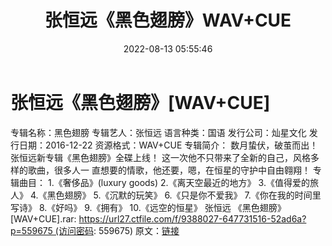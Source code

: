 ﻿---
title: 张恒远《黑色翅膀》WAV+CUE
date: 2022-08-13 05:55:46
categories: WAV车载音乐、镜像
tags: 华语中文
---
# 张恒远《黑色翅膀》[WAV+CUE]

专辑名称：黑色翅膀
专辑艺人：张恒远
语言种类：国语
发行公司：灿星文化
发行日期：2016-12-22
资源格式：WAV+CUE
专辑简介：
数月蛰伏，破茧而出！张恒远新专辑《黑色翅膀》全碟上线！
这一次他不只带来了全新的自己，风格多样的歌曲，很多人一
直想要的情歌，他还要，嗯，在恒星的守护中自由翱翔！
专辑曲目：
1.《奢侈品》(luxury goods)
2.《离天空最近的地方》
3.《值得爱的旅人》
4.《黑色翅膀》
5.《沉默的玩笑》
6.《只是你不爱我》
7.《你在我的时间里写诗》
8.《好吗》
9.《拥有》
10.《远空的恒星》
张恒远
《黑色翅膀》[WAV+CUE].rar: https://url27.ctfile.com/f/9388027-647731516-52ad6a?p=559675 (访问密码:
559675)
原文：[链接](https://blog.sina.com.cn/s/blog_1647c7e7601030yu5.html)